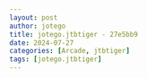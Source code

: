 ```yaml
---
layout: post
author: jotego
title: jotego.jtbtiger - 27e5bb9
date: 2024-07-27
categories: [Arcade, jtbtiger]
tags: [jotego.jtbtiger]
---
```



